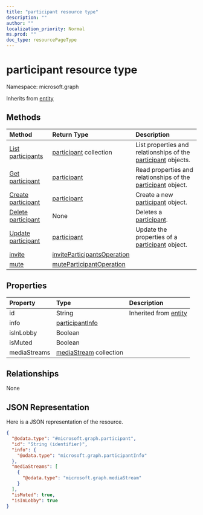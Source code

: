 ```yaml
---
title: "participant resource type"
description: ""
author: ""
localization_priority: Normal
ms.prod: ""
doc_type: resourcePageType
---
```


# participant resource type


Namespace: microsoft.graph




Inherits from [entity](../resources/entity.md)

## Methods
|Method|Return Type|Description|
|:---|:---|:---|
|[List participants](../api/participant-list.md)|[participant](../resources/participant.md) collection|List properties and relationships of the [participant](../resources/participant.md) objects.|
|[Get participant](../api/participant-get.md)|[participant](../resources/participant.md)|Read properties and relationships of the [participant](../resources/participant.md) object.|
|[Create participant](../api/participant-create.md)|[participant](../resources/participant.md)|Create a new [participant](../resources/participant.md) object.|
|[Delete participant](../api/participant-delete.md)|None|Deletes a [participant](../resources/participant.md).|
|[Update participant](../api/participant-update.md)|[participant](../resources/participant.md)|Update the properties of a [participant](../resources/participant.md) object.|
|[invite](../api/participant-invite.md)|[inviteParticipantsOperation](../resources/inviteparticipantsoperation.md)||
|[mute](../api/participant-mute.md)|[muteParticipantOperation](../resources/muteparticipantoperation.md)||

## Properties
|Property|Type|Description|
|:---|:---|:---|
|id|String| Inherited from [entity](../resources/entity.md)|
|info|[participantInfo](../resources/participantinfo.md)||
|isInLobby|Boolean||
|isMuted|Boolean||
|mediaStreams|[mediaStream](../resources/mediastream.md) collection||

## Relationships
None

## JSON Representation
Here is a JSON representation of the resource.
<!-- {
  "blockType": "resource",
  "keyProperty": "id",
  "@odata.type": "microsoft.graph.participant",
  "baseType": "microsoft.graph.entity",
  "openType": false
}
-->
``` json
{
  "@odata.type": "#microsoft.graph.participant",
  "id": "String (identifier)",
  "info": {
    "@odata.type": "microsoft.graph.participantInfo"
  },
  "mediaStreams": [
    {
      "@odata.type": "microsoft.graph.mediaStream"
    }
  ],
  "isMuted": true,
  "isInLobby": true
}
```

